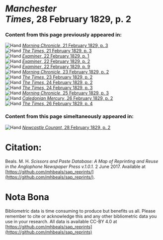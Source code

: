 # *Manchester Times*, 28 February 1829, p. 2  
  
### Content from this page previously appeared in:  
![Hand](http://scissorsandpaste.net/wp-content/uploads/2017/06/smallhandpointer.png) [*Morning Chronicle*, 21 February 1829, p. 3](https://mhbeals.github.io/sap_html/Morning-Chronicle/Morning-Chronicle-21-February-1829-p-3)  
![Hand](http://scissorsandpaste.net/wp-content/uploads/2017/06/smallhandpointer.png) [*The Times*, 21 February 1829, p. 3](https://mhbeals.github.io/sap_html/The-Times/The-Times-21-February-1829-p-3)  
![Hand](http://scissorsandpaste.net/wp-content/uploads/2017/06/smallhandpointer.png) [*Examiner*, 22 February 1829, p. 1](https://mhbeals.github.io/sap_html/Examiner/Examiner-22-February-1829-p-1)  
![Hand](http://scissorsandpaste.net/wp-content/uploads/2017/06/smallhandpointer.png) [*Examiner*, 22 February 1829, p. 2](https://mhbeals.github.io/sap_html/Examiner/Examiner-22-February-1829-p-2)  
![Hand](http://scissorsandpaste.net/wp-content/uploads/2017/06/smallhandpointer.png) [*Examiner*, 22 February 1829, p. 9](https://mhbeals.github.io/sap_html/Examiner/Examiner-22-February-1829-p-9)  
![Hand](http://scissorsandpaste.net/wp-content/uploads/2017/06/smallhandpointer.png) [*Morning Chronicle*, 23 February 1829, p. 2](https://mhbeals.github.io/sap_html/Morning-Chronicle/Morning-Chronicle-23-February-1829-p-2)  
![Hand](http://scissorsandpaste.net/wp-content/uploads/2017/06/smallhandpointer.png) [*The Times*, 23 February 1829, p. 2](https://mhbeals.github.io/sap_html/The-Times/The-Times-23-February-1829-p-2)  
![Hand](http://scissorsandpaste.net/wp-content/uploads/2017/06/smallhandpointer.png) [*The Times*, 24 February 1829, p. 2](https://mhbeals.github.io/sap_html/The-Times/The-Times-24-February-1829-p-2)  
![Hand](http://scissorsandpaste.net/wp-content/uploads/2017/06/smallhandpointer.png) [*The Times*, 24 February 1829, p. 3](https://mhbeals.github.io/sap_html/The-Times/The-Times-24-February-1829-p-3)  
![Hand](http://scissorsandpaste.net/wp-content/uploads/2017/06/smallhandpointer.png) [*Morning Chronicle*, 25 February 1829, p. 3](https://mhbeals.github.io/sap_html/Morning-Chronicle/Morning-Chronicle-25-February-1829-p-3)  
![Hand](http://scissorsandpaste.net/wp-content/uploads/2017/06/smallhandpointer.png) [*Caledonian Mercury*, 26 February 1829, p. 2](https://mhbeals.github.io/sap_html/Caledonian-Mercury/Caledonian-Mercury-26-February-1829-p-2)  
![Hand](http://scissorsandpaste.net/wp-content/uploads/2017/06/smallhandpointer.png) [*The Times*, 26 February 1829, p. 4](https://mhbeals.github.io/sap_html/The-Times/The-Times-26-February-1829-p-4)  
  
### Content from this page simeltaneously appeared in:  
![Hand](http://scissorsandpaste.net/wp-content/uploads/2017/06/smallhandpointer.png) [*Newcastle Courant*, 28 February 1829, p. 2](https://mhbeals.github.io/sap_html/Newcastle-Courant/Newcastle-Courant-28-February-1829-p-2)  


# Citation: 

Beals. M. H. *Scissors and Paste Database: A Map of Reprinting and Reuse in the Anglophone Newspaper Press v.1.0.1.* 2 June 2017. Available at [https://github.com/mhbeals/sap_reprints/](https://github.com/mhbeals/sap_reprints/). 

# Nota Bona

Bibliometric data is time consuming to produce but benefits us all. Please remember to cite or acknowledge this and any other bibliometric data you use in your research. All data is available CC-BY 4.0 at [https://github.com/mhbeals/sap_reprints](https://github.com/mhbeals/sap_reprints)